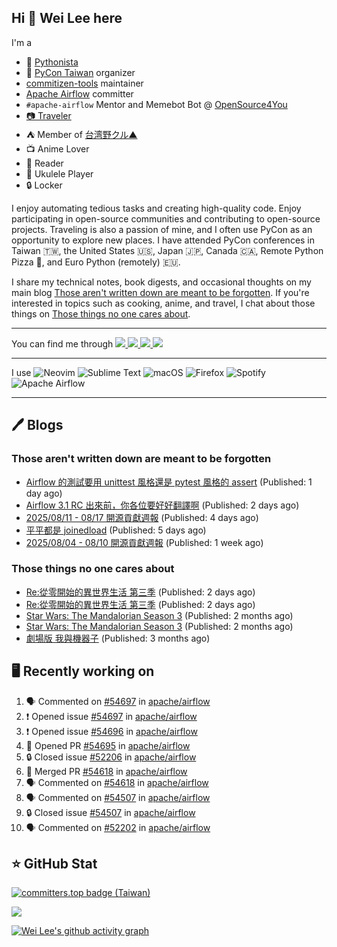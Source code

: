 ## Hi 👋 Wei Lee here

I'm a

* 🐍 [Pythonista](https://pycon-note.wei-lee.me/)
* 🐍 [PyCon Taiwan](https://tw.pycon.org/) organizer
* [commitizen-tools](https://github.com/commitizen-tools) maintainer
* [Apache Airflow](https://github.com/apache/airflow/) committer
* `#apache-airflow` Mentor and Memebot Bot @ [OpenSource4You](https://github.com/opensource4you/)
* [📷 Traveler](https://travlog.wei-lee.me/)
* ⛺ Member of [台湾野クル▲](https://twitter.com/Taiwannokuru)
* 📺 Anime Lover
* 📖 Reader
* 🎵 Ukulele Player
* 🔒 Locker

I enjoy automating tedious tasks and creating high-quality code. Enjoy participating in open-source communities and contributing to open-source projects. Traveling is also a passion of mine, and I often use PyCon as an opportunity to explore new places. I have attended PyCon conferences in Taiwan 🇹🇼, the United States 🇺🇸, Japan 🇯🇵, Canada 🇨🇦, Remote Python Pizza 🍕, and Euro Python (remotely) 🇪🇺.

I share my technical notes, book digests, and occasional thoughts on my main blog [Those aren't written down are meant to be forgotten](https://blog.wei-lee.me/). If you're interested in topics such as cooking, anime, and travel, I chat about those things on [Those things no one cares about](https://travlog.wei-lee.me/).


---

<p align="left">
You can find me through
  <a href="https://in.linkedin.com/in/clleew" target="blank">
    <img src="https://img.shields.io/badge/LinkedIn-0077B5?style=for-the-badge&logo=linkedin&logoColor=white" />
  </a>
  <a href="https://twitter.com/clleew" target="blank">
    <img src="https://img.shields.io/badge/Twitter-1DA1F2?style=for-the-badge&logo=twitter&logoColor=white" />
  </a>
  <a href="https://github.com/Lee-W/" target="blank">
    <img src="https://img.shields.io/badge/GitHub-100000?style=for-the-badge&logo=github&logoColor=white" />
  </a>
  <img src="https://img.shields.io/mastodon/follow/109323826846876448?domain=mtd.pythonasia.org" />
</p>

---

I use ![Neovim](https://img.shields.io/badge/NeoVim-%2357A143.svg?&style=for-the-badge&logo=neovim&logoColor=white) ![Sublime Text](https://img.shields.io/badge/sublime_text-%23575757.svg?style=for-the-badge&logo=sublime-text&logoColor=important) ![macOS](https://img.shields.io/badge/mac%20os-000000?style=for-the-badge&logo=macos&logoColor=F0F0F0) ![Firefox](https://img.shields.io/badge/Firefox-FF7139?style=for-the-badge&logo=Firefox-Browser&logoColor=white) ![Spotify](https://img.shields.io/badge/Spotify-1ED760?style=for-the-badge&logo=spotify&logoColor=white) ![Apache Airflow](https://img.shields.io/badge/Apache%20Airflow-017CEE?style=for-the-badge&logo=Apache%20Airflow&logoColor=white)

---


## 🖊️ Blogs

### Those aren't written down are meant to be forgotten

* [Airflow 的測試要用 unittest 風格還是 pytest 風格的 assert](https://blog.wei-lee.me/posts/tech/2025/08/consistent-test-assertion-style-pytest-native-vs-unittest-style) (Published: 1 day ago)
* [Airflow 3.1 RC 出來前，你各位要好好翻譯啊](https://blog.wei-lee.me/posts/tech/2025/08/complete-i18n-locales-for-airflow-3-1-RC) (Published: 2 days ago)
* [2025/08/11 - 08/17 開源貢獻週報](https://blog.wei-lee.me/posts/tech/2025/08/2025-08-11-08-17-open-source-report) (Published: 4 days ago)
* [平平都是 joinedload](https://blog.wei-lee.me/posts/tech/2025/08/same-joinedload-but-not-the-same) (Published: 5 days ago)
* [2025/08/04 - 08/10 開源貢獻週報](https://blog.wei-lee.me/posts/tech/2025/08/2025-08-04-08-10-open-source-report) (Published: 1 week ago)

### Those things no one cares about
 
 * [Re:從零開始的異世界生活 第三季](https://travlog.wei-lee.me/posts/review/2025/08/star-wars-the-mandalorian-season-3) (Published: 2 days ago)
 * [Re:從零開始的異世界生活 第三季](https://travlog.wei-lee.me/posts/review/2025/08/star-wars-the-mandalorian-season-3) (Published: 2 days ago)
 * [Star Wars: The Mandalorian Season 3](https://travlog.wei-lee.me/posts/review/2025/05/star-wars-the-mandalorian-season-3) (Published: 2 months ago)
 * [Star Wars: The Mandalorian Season 3](https://travlog.wei-lee.me/posts/review/2025/05/star-wars-the-mandalorian-season-3) (Published: 2 months ago)
 * [劇場版 我與機器子](https://travlog.wei-lee.me/posts/review/2025/05/Boku-to-Roboko-Movie) (Published: 3 months ago)

## 🖥️ Recently working on

1. 🗣 Commented on [#54697](https://github.com/apache/airflow/issues/54697#issuecomment-3204167615) in [apache/airflow](https://github.com/apache/airflow)
2. ❗ Opened issue [#54697](https://github.com/apache/airflow/issues/54697) in [apache/airflow](https://github.com/apache/airflow)
3. ❗ Opened issue [#54696](https://github.com/apache/airflow/issues/54696) in [apache/airflow](https://github.com/apache/airflow)
4. 💪 Opened PR [#54695](https://github.com/apache/airflow/pull/54695) in [apache/airflow](https://github.com/apache/airflow)
5. 🔒 Closed issue [#52206](https://github.com/apache/airflow/issues/52206) in [apache/airflow](https://github.com/apache/airflow)
6. 🎉 Merged PR [#54618](https://github.com/apache/airflow/pull/54618) in [apache/airflow](https://github.com/apache/airflow)
7. 🗣 Commented on [#54618](https://github.com/apache/airflow/pull/54618#issuecomment-3204076478) in [apache/airflow](https://github.com/apache/airflow)
8. 🗣 Commented on [#54507](https://github.com/apache/airflow/issues/54507#issuecomment-3204071292) in [apache/airflow](https://github.com/apache/airflow)
9. 🔒 Closed issue [#54507](https://github.com/apache/airflow/issues/54507) in [apache/airflow](https://github.com/apache/airflow)
10. 🗣 Commented on [#52202](https://github.com/apache/airflow/issues/52202#issuecomment-3204070926) in [apache/airflow](https://github.com/apache/airflow)


## ⭐ GitHub Stat

[![committers.top badge (Taiwan)](https://user-badge.committers.top/taiwan_public/Lee-W.svg)](https://user-badge.committers.top/taiwan_public/Lee-W)

[![](https://github-readme-stats.vercel.app/api?username=Lee-W&show_icons=true&hide_title=true&cache_seconds=86400)](https://github.com/anuraghazra/github-readme-stats)

[![Wei Lee's github activity graph](https://github-readme-activity-graph.vercel.app/graph?username=Lee-W&theme=dracula)](https://github.com/ashutosh00710/github-readme-activity-graph)
